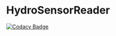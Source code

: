 # HydroSensorReader
[![Codacy Badge](https://api.codacy.com/project/badge/Grade/e5d43e29ae3047d7b784c394fbd0ea49)](https://app.codacy.com/app/jnsebgosselin/HydroSensorReader?utm_source=github.com&utm_medium=referral&utm_content=cgq-qgc/HydroSensorReader&utm_campaign=Badge_Grade_Settings)